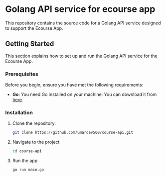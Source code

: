 # Golang API service for ecourse app
This repository contains the source code for a Golang API service designed to support the Ecourse App.

## Getting Started

This section explains how to set up and run the Golang API service for the Ecourse App.

### Prerequisites

Before you begin, ensure you have met the following requirements:

- **Go**: You need Go installed on your machine. You can download it from [here](https://go.dev/dl/).

### Installation

1. Clone the repository:

   ```bash
   git clone https://github.com/umardev500/course-api.git
2. Navigate to the project
   ```bash
   cd course-api
3. Run the app
   ```bash
   go run main.go